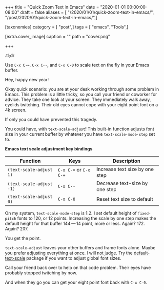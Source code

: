 +++
title = "Quick Zoom Text in Emacs"
date = "2020-01-01 00:00:00-08:00"
draft = false
aliases = [ "/2020/01/01/quick-zoom-text-in-emacs/", "/post/2020/01/quick-zoom-text-in-emacs/",]

[taxonomies]
category = [ "post",]
tags = [ "emacs", "Tools",]

[extra.cover_image]
caption = ""
path = "cover.png"

+++

<aside class="admonition tldr">
  <p class="admonition-title">.tl;dr</p>

Use `C-x C-=`, `C-x C--`, and `C-x C-0` to scale text on the fly in your
Emacs buffer.

</aside>

Hey, happy new year!

Okay quick scenario: you are at your desk working through some problem
in Emacs. This problem is a little tricky, so you call your friend or
coworker for advice. They take one look at your screen. They immediately
walk away, eyelids twitching. Their old eyes cannot cope with your eight
point font on a 4k screen.

If only you could have prevented this tragedy.

You could have, with `text-scale-adjust`\! This built-in function
adjusts font size in your current buffer by whatever you have
`text-scale-mode-step` set to.

**Emacs text scale adjustment key bindings**

| Function                 | Keys                   | Description                    |
| ------------------------ | ---------------------- | ------------------------------ |
| `(text-scale-adjust 1)`  | `C-x C-=` or `C-x C-+` | Increase text size by one step |
| `(text-scale-adjust -1)` | `C-x C--`              | Decrease text-size by one step |
| `(text-scale-adjust 0)`  | `C-x C-0`              | Reset text size to default     |

On my system, `text-scale-mode-step` is 1.2. I set default height of
`fixed-pitch` fonts to 120, or 12 points. Increasing the scale by one
step makes the default height for that buffer 144 — 14 point, more or
less. Again? 172. Again? 207.

You get the point.

`text-scale-adjust` leaves your other buffers and frame fonts alone.
Maybe you prefer adjusting everything at once. I will not judge. Try the
[default-text-scale](https://github.com/purcell/default-text-scale)
package if you want to adjust global font sizes.

Call your friend back over to help on that code problem. Their eyes have
probably stopped twitching by now.

And when they go you can get your eight point font back with `C-x C-0`.
